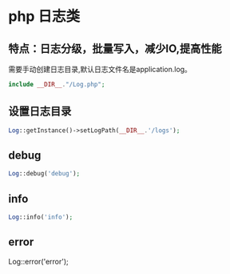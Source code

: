 php 日志类 
====

## 特点：日志分级，批量写入，减少IO,提高性能

需要手动创建日志目录,默认日志文件名是application.log。
```PHP
include __DIR__."/Log.php";
```
## 设置日志目录
```PHP
Log::getInstance()->setLogPath(__DIR__.'/logs');
```
## debug
```PHP
Log::debug('debug');
```
## info
```PHP
Log::info('info');
```
## error
Log::error('error');
```

